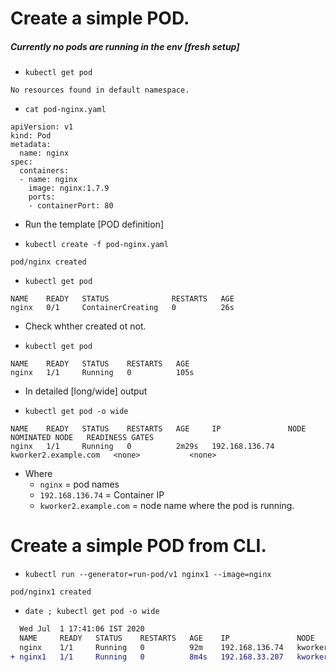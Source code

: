 # Create a simple POD.

##### Currently no pods are running in the env [fresh setup]

* `kubectl get pod`

```
No resources found in default namespace.
```

* `cat pod-nginx.yaml`

```
apiVersion: v1
kind: Pod
metadata:
  name: nginx
spec:
  containers:
  - name: nginx
    image: nginx:1.7.9
    ports:
    - containerPort: 80
```

* Run the template [POD definition]

* `kubectl create -f pod-nginx.yaml`

```
pod/nginx created
```


* `kubectl get pod`

```
NAME    READY   STATUS              RESTARTS   AGE
nginx   0/1     ContainerCreating   0          26s
```

* Check whther created ot not.


* `kubectl get pod`

```
NAME    READY   STATUS    RESTARTS   AGE
nginx   1/1     Running   0          105s
```

* In detailed [long/wide] output

* `kubectl get pod -o wide`

```
NAME    READY   STATUS    RESTARTS   AGE     IP               NODE                   NOMINATED NODE   READINESS GATES
nginx   1/1     Running   0          2m29s   192.168.136.74   kworker2.example.com   <none>           <none>
```

* Where  
  * `nginx` = pod names
  * `192.168.136.74` = Container IP
  * `kworker2.example.com`    = node name where the pod is running.

# Create a simple POD from CLI.


* `kubectl run --generator=run-pod/v1 nginx1 --image=nginx`

```
pod/nginx1 created
```

* `date ; kubectl get pod -o wide`

```diff
  Wed Jul  1 17:41:06 IST 2020
  NAME     READY   STATUS    RESTARTS   AGE    IP               NODE                   NOMINATED NODE   READINESS GATES
  nginx    1/1     Running   0          92m    192.168.136.74   kworker2.example.com   <none>           <none>
+ nginx1   1/1     Running   0          8m4s   192.168.33.207   kworker1.example.com   <none>           <none>
```
